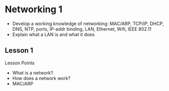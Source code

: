 # Networking 1

- Develop a working knowledge of networking: MAC/ARP, TCP/IP, DHCP, DNS, NTP, ports, IP-addr binding, LAN, Ethernet, Wifi, IEEE 802.11
- Explain what a LAN is and what it does

## Lesson 1

Lesson Points

- What is a network?
- How does a network work?
- MAC/ARP
